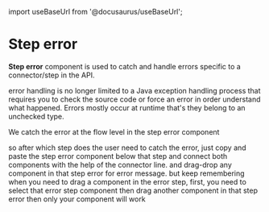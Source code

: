 import useBaseUrl from '@docusaurus/useBaseUrl';

# Step error

**Step error** component is used to catch and handle errors specific to a connector/step in the API.		

error handling is no longer limited to a Java exception handling process that requires you to check the source code or force an error in order
understand what happened. Errors mostly occur at runtime that's they belong to an unchecked type.

We catch the error at the flow level in the step error component

so after which step does the user need to catch the error, just copy and paste the step error component below that step and connect both components with the help of the connector line. and drag-drop any component in that step error for error message. but keep remembering when you need to drag a component in the error step, first, you need to select that error step component then drag another component in that step error then only your component will work